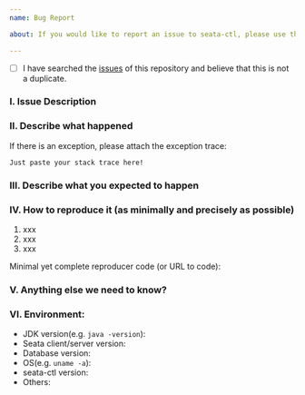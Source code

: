 ```yaml
---
name: Bug Report    

about: If you would like to report an issue to seata-ctl, please use this template.

---
```

<!-- Please do not use this issue template to report security vulnerabilities but refer to our [security policy](https://github.com/seata/seata/security/policy). -->

- [ ] I have searched the [issues](https://github.com/seata/seata-ctl/issues) of this repository and believe that this is not a duplicate.

### Ⅰ. Issue Description


### Ⅱ. Describe what happened

If there is an exception, please attach the exception trace:

```
Just paste your stack trace here!
```


### Ⅲ. Describe what you expected to happen


### Ⅳ. How to reproduce it (as minimally and precisely as possible)

1. xxx
2. xxx
3. xxx

Minimal yet complete reproducer code (or URL to code):



### Ⅴ. Anything else we need to know?


### Ⅵ. Environment:

- JDK version(e.g. `java -version`):
- Seata client/server version:
- Database version:
- OS(e.g. `uname -a`):
- seata-ctl version:
- Others: